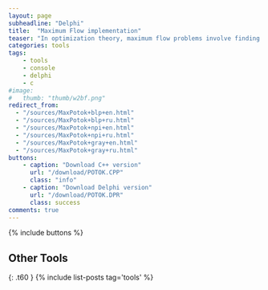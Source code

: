 ```yaml
---
layout: page
subheadline: "Delphi"
title:  "Maximum Flow implementation"
teaser: "In optimization theory, maximum flow problems involve finding a feasible flow through a single-source, single-sink flow network that is maximum."
categories: tools
tags:
    - tools
    - console
    - delphi
    - c
#image:
#   thumb: "thumb/w2bf.png"
redirect_from:
  - "/sources/MaxPotok+blp+en.html"
  - "/sources/MaxPotok+blp+ru.html"
  - "/sources/MaxPotok+npi+en.html"
  - "/sources/MaxPotok+npi+ru.html"
  - "/sources/MaxPotok+gray+en.html"
  - "/sources/MaxPotok+gray+ru.html"
buttons:
    - caption: "Download C++ version"
      url: "/download/POTOK.CPP"
      class: "info"
    - caption: "Download Delphi version"
      url: "/download/POTOK.DPR"
      class: success
comments: true
---
```


{% include buttons %}

## Other Tools
{: .t60 }
{% include list-posts tag='tools' %}
